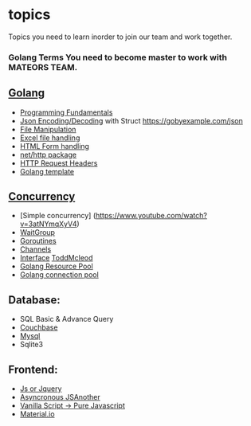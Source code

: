 # topics
Topics you need to learn inorder to join our team and work together.

### Golang Terms You need to become master to work with MATEORS TEAM.

## [Golang](https://www.youtube.com/watch?v=C8LgvuEBraI)
* [Programming Fundamentals](https://go.dev/doc/effective_go)
* [Json Encoding/Decoding](https://www.sohamkamani.com/golang/json/) with Struct https://gobyexample.com/json
* [File Manipulation](https://www.devdungeon.com/content/working-files-go)
* [Excel file handling](https://github.com/qax-os/excelize)
* [HTML Form handling](https://www.youtube.com/watch?v=8MApY-88pWE)
* [net/http package](https://www.youtube.com/watch?v=Ppw5UluP2R8)
* [HTTP Request Headers](https://www.youtube.com/watch?v=Yze5teXROZE)
* [Golang template](https://www.youtube.com/playlist?list=PLZij6bgEHkTV2bk485fynqlK2SrTD2zkb)

## [Concurrency](https://www.youtube.com/watch?v=LvgVSSpwND8)
* [Simple concurrency] (https://www.youtube.com/watch?v=3atNYmqXyV4)
* [WaitGroup](https://www.youtube.com/watch?v=0BPSR-W4GSY)
* [Goroutines](https://www.youtube.com/watch?v=CYWVM-u0AuY)
* [Channels](https://www.youtube.com/watch?v=VkGQFFl66X4)
* [Interface](https://www.youtube.com/watch?v=VkGQFFl66X4) [ToddMcleod](https://www.youtube.com/watch?v=gfoVLXQ5ujM)
* [Golang Resource Pool](https://www.youtube.com/watch?v=G33OlABzxW8)
* [Golang connection pool](https://developpaper.com/several-implementation-cases-of-golang-connection-pool/)

## Database:
* SQL Basic & Advance Query
* [Couchbase](https://www.youtube.com/watch?v=aNAgIJaIcQQ)
* [Mysql](https://www.youtube.com/watch?v=7S_tz1z_5bA)
* Sqlite3

## Frontend:
* [Js or Jquery](https://www.youtube.com/watch?v=W6NZfCO5SIk)
* [Asyncronous JS](https://www.youtube.com/watch?v=drK6mdA9d_M)[Another](https://www.youtube.com/watch?v=PoRJizFvM7s)
* [Vanilla Script -> Pure Javascript](https://www.youtube.com/playlist?list=PLillGF-RfqbbnEGy3ROiLWk7JMCuSyQtX)
* [Material.io](https://www.youtube.com/playlist?list=PLZij6bgEHkTXb_1OBDRHGFu7YWtMTkAU9)

